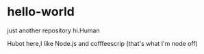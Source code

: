 # hello-world
just another repository
hi.Human

Hubot here,I like Node.js and cofffeescrip (that's what I'm node off)
